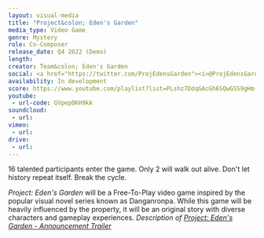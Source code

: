 ```yaml
---
layout: visual-media
title: "Project&colon; Eden's Garden"
media_type: Video Game
genre: Mystery
role: Co-Composer
release_date: Q4 2022 (Demo)
length:
creator: Team&colon; Eden's Garden
social: <a href="https://twitter.com/ProjEdensGarden"><i>@ProjEdensGarden</i></a>
availability: In development
score: https://www.youtube.com/playlist?list=PLshz7DdqGAcGh6SQwGSS9gHm-xG5ynXkm
youtube:
 - url-code: GVpepDKH9kk
soundcloud: 
 - url:
vimeo:
 - url:
drive:
 - url:
---
```


<span class="teaser">16 talented participants enter the game. Only 2 will walk out alive. Don't let history repeat itself. Break the cycle.

_Project: Eden's Garden_ will be a Free-To-Play video game inspired by the popular visual novel series known as Danganronpa. While this game will be heavily influenced by the property, it will be an original story with diverse characters and gameplay experiences.
<cite>Description of <a href="https://www.youtube.com/watch?v=GVpepDKH9kk"><i>Project: Eden's Garden - Announcement Trailer</i></a></cite>
